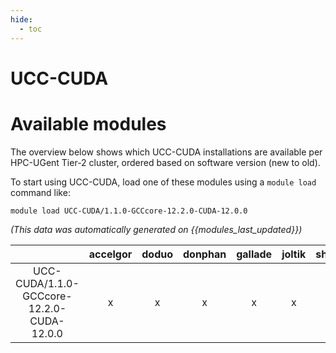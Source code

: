 ```yaml
---
hide:
  - toc
---
```


UCC-CUDA
========

# Available modules


The overview below shows which UCC-CUDA installations are available per HPC-UGent Tier-2 cluster, ordered based on software version (new to old).

To start using UCC-CUDA, load one of these modules using a `module load` command like:

```shell
module load UCC-CUDA/1.1.0-GCCcore-12.2.0-CUDA-12.0.0
```

*(This data was automatically generated on {{modules_last_updated}})*  

| |accelgor|doduo|donphan|gallade|joltik|shinx|skitty|
| :---: | :---: | :---: | :---: | :---: | :---: | :---: | :---: |
|UCC-CUDA/1.1.0-GCCcore-12.2.0-CUDA-12.0.0|x|x|x|x|x|x|x|
